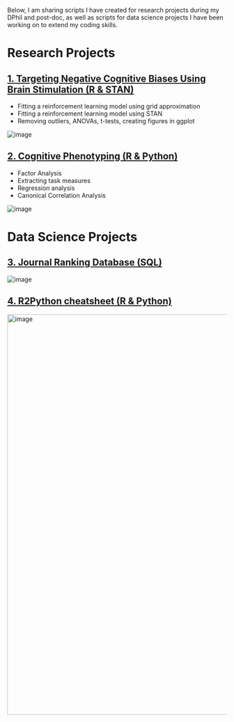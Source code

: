 
Below, I am sharing scripts I have created for research projects during my DPhil and post-doc, as well as scripts for data science projects I have been working on to extend my coding skills.

# Research Projects

## <a href="https://github.com/verenasarrazin/Analysis-and-coding/blob/main/Targeting%20negative%20cognitive%20biases%20using%20brain%20stimulation%20(R%20%26%20STAN)/Overview.md" title="1. Targeting Negative Cognitive Biases Using Brain Stimulation (R & STAN)">1. Targeting Negative Cognitive Biases Using Brain Stimulation (R & STAN)</a>

- Fitting a reinforcement learning model using grid approximation
- Fitting a reinforcement learning model using STAN
- Removing outliers, ANOVAs, t-tests, creating figures in ggplot

![image](https://github.com/verenasarrazin/Analysis-and-coding/assets/73107031/c6d2dd02-eeb5-4fcc-a55d-a979362250f4)


## <a href="https://github.com/verenasarrazin/Analysis-and-coding/blob/main/Cognitive%20phenotyping/Overview.md" title="2. Cognitive Phenotyping (R & Python)">2. Cognitive Phenotyping (R & Python)</a>


- Factor Analysis
- Extracting task measures
- Regression analysis
- Canonical Correlation Analysis

![image](https://github.com/verenasarrazin/Analysis-and-coding/assets/73107031/b2f74327-686b-4e58-9f25-2a4c31dc23dd)


# Data Science Projects

## <a href="https://github.com/verenasarrazin/Analysis-and-coding/blob/main/Journal%20ranking%20database/Overview.md" title="3. Journal Ranking Database (SQL)">3. Journal Ranking Database (SQL)</a>

![image](https://github.com/verenasarrazin/Analysis-and-coding/assets/73107031/953441b0-b9c0-497e-a44b-2801ec630ae4)



## <a href="https://github.com/verenasarrazin/Analysis-and-coding/blob/main/Python/README.md" title="4. R2Python cheatsheet (R & Python)">4. R2Python cheatsheet (R & Python)</a>

<img width="920" alt="image" src="https://github.com/verenasarrazin/Analysis-and-coding/assets/73107031/d0a364e8-9b71-40ef-b133-e949e171cee8">

<br>

